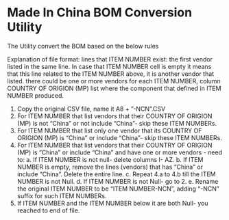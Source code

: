 # Made In China BOM Conversion Utility 

The Utility convert the BOM based on the below rules 


Explanation of file format: lines that ITEM NUMBER exist: the first vendor listed in the same line. In case that ITEM NUMBER cell is empty it means that this line related to the ITEM NUMBER above, it is another vendor that listed. there could be one or more vendors for each ITEM NUMBER, column COUNTRY OF ORIGION (MP) list where the component that defined in ITEM NUMBER produced.

1.	Copy the original CSV file, name it A8 + ”-NCN”.CSV
2.	For ITEM NUMBER that list vendors that their COUNTRY OF ORIGION (MP) is not “China” or not include “China”- skip these ITEM NUMBERs.
3.	For ITEM NUMBER that list only one vendor that its COUNTRY OF ORIGION (MP) is “China” or include “China”- skip these ITEM NUMBERs.
4.	For ITEM NUMBER that list vendors that their COUNTRY OF ORIGION (MP) is “China” or include “China” and have one or more vendors - need to:
a.	If ITEM NUMBER is not null- delete columns I- AZ.
b.	If ITEM NUMBER is empty, remove the lines (vendors) that has “China” or include “China”. Delete the entire line.
c.	Repeat 4.a to 4.b till the ITEM NUMBER is not Null.
d.	If ITEM NUMBER is not Null- go to 2.
e.	Rename the original ITEM NUMBER to be “ITEM NUMBER-NCN”, adding “-NCN” suffix for such ITEM NUMBERs.
5.	If ITEM NUMBER and the ITEM NUMBER below it are both Null- you reached to end of file.